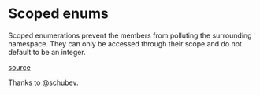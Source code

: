 # Scoped enums

Scoped enumerations prevent the members from polluting the surrounding
namespace. They can only be accessed through their scope and do not default to
be an integer.

[source](https://en.cppreference.com/w/cpp/language/enum#Scoped_enumerations)

Thanks to [@schubev](https://www.github.com/schubev).
